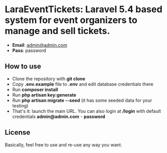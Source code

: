 # LaraEventTickets: Laravel 5.4 based system for event organizers to manage and sell tickets.



- __Email__: admin@admin.com
- __Pass__: password


## How to use

- Clone the repository with __git clone__
- Copy __.env.example__ file to __.env__ and edit database credentials there
- Run __composer install__
- Run __php artisan key:generate__
- Run __php artisan migrate --seed__ (it has some seeded data for your testing)
- That's it: launch the main URL. You can also login at __/login__ with default credentials __admin@admin.com__ - __password__

## License

Basically, feel free to use and re-use any way you want.


